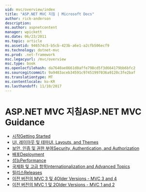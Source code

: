 ```yaml
---
uid: mvc/overview/index
title: "ASP.NET MVC 지침 | Microsoft Docs"
author: rick-anderson
description: 
ms.author: aspnetcontent
manager: wpickett
ms.date: 06/23/2011
ms.topic: article
ms.assetid: 946574c5-b5cb-423b-a6e1-a2cfb506ecf9
ms.technology: dotnet-mvc
ms.prod: .net-framework
msc.legacyurl: /mvc/overview
msc.type: book
ms.openlocfilehash: da7640ae8661d0affe798cd5f3d664179bb6bfc2
ms.sourcegitcommit: 9a9483aceb34591c97451997036a9120c3fe2baf
ms.translationtype: MT
ms.contentlocale: ko-KR
ms.lasthandoff: 11/10/2017
---
```

<a name="aspnet-mvc-guidance"></a><span data-ttu-id="e8dae-102">ASP.NET MVC 지침</span><span class="sxs-lookup"><span data-stu-id="e8dae-102">ASP.NET MVC Guidance</span></span>
====================
- [<span data-ttu-id="e8dae-103">시작</span><span class="sxs-lookup"><span data-stu-id="e8dae-103">Getting Started</span></span>](getting-started/index.md)
- [<span data-ttu-id="e8dae-104">UI, 레이아웃 및 테마</span><span class="sxs-lookup"><span data-stu-id="e8dae-104">UI, Layouts, and Themes</span></span>](views/index.md)
- [<span data-ttu-id="e8dae-105">보안, 인증 및 권한 부여</span><span class="sxs-lookup"><span data-stu-id="e8dae-105">Security, Authentication, and Authorization</span></span>](security/index.md)
- [<span data-ttu-id="e8dae-106">배포</span><span class="sxs-lookup"><span data-stu-id="e8dae-106">Deployment</span></span>](deployment/index.md)
- [<span data-ttu-id="e8dae-107">성능</span><span class="sxs-lookup"><span data-stu-id="e8dae-107">Performance</span></span>](performance/index.md)
- [<span data-ttu-id="e8dae-108">국제화 및 고급 항목</span><span class="sxs-lookup"><span data-stu-id="e8dae-108">Internationalization and Advanced Topics</span></span>](advanced/index.md)
- [<span data-ttu-id="e8dae-109">릴리스</span><span class="sxs-lookup"><span data-stu-id="e8dae-109">Releases</span></span>](releases/index.md)
- [<span data-ttu-id="e8dae-110">이전 버전의 MVC 3 및 4</span><span class="sxs-lookup"><span data-stu-id="e8dae-110">Older Versions - MVC 3 and 4</span></span>](older-versions/index.md)
- [<span data-ttu-id="e8dae-111">이전 버전의 MVC 1 및 2</span><span class="sxs-lookup"><span data-stu-id="e8dae-111">Older Versions - MVC 1 and 2</span></span>](older-versions-1/index.md)
